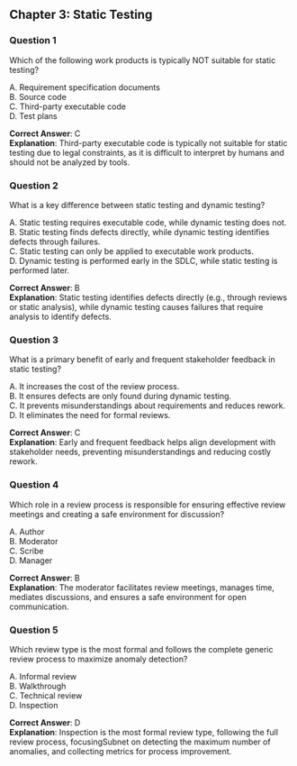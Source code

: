 ## Chapter 3: Static Testing

### Question 1

Which of the following work products is typically NOT suitable for static testing?

A. Requirement specification documents  
B. Source code  
C. Third-party executable code  
D. Test plans

**Correct Answer**: C  
**Explanation**: Third-party executable code is typically not suitable for static testing due to legal constraints, as it is difficult to interpret by humans and should not be analyzed by tools.

### Question 2

What is a key difference between static testing and dynamic testing?

A. Static testing requires executable code, while dynamic testing does not.  
B. Static testing finds defects directly, while dynamic testing identifies defects through failures.  
C. Static testing can only be applied to executable work products.  
D. Dynamic testing is performed early in the SDLC, while static testing is performed later.

**Correct Answer**: B  
**Explanation**: Static testing identifies defects directly (e.g., through reviews or static analysis), while dynamic testing causes failures that require analysis to identify defects.

### Question 3

What is a primary benefit of early and frequent stakeholder feedback in static testing?

A. It increases the cost of the review process.  
B. It ensures defects are only found during dynamic testing.  
C. It prevents misunderstandings about requirements and reduces rework.  
D. It eliminates the need for formal reviews.

**Correct Answer**: C  
**Explanation**: Early and frequent feedback helps align development with stakeholder needs, preventing misunderstandings and reducing costly rework.

### Question 4

Which role in a review process is responsible for ensuring effective review meetings and creating a safe environment for discussion?

A. Author  
B. Moderator  
C. Scribe  
D. Manager

**Correct Answer**: B  
**Explanation**: The moderator facilitates review meetings, manages time, mediates discussions, and ensures a safe environment for open communication.

### Question 5

Which review type is the most formal and follows the complete generic review process to maximize anomaly detection?

A. Informal review  
B. Walkthrough  
C. Technical review  
D. Inspection

**Correct Answer**: D  
**Explanation**: Inspection is the most formal review type, following the full review process, focusingSubnet on detecting the maximum number of anomalies, and collecting metrics for process improvement.
